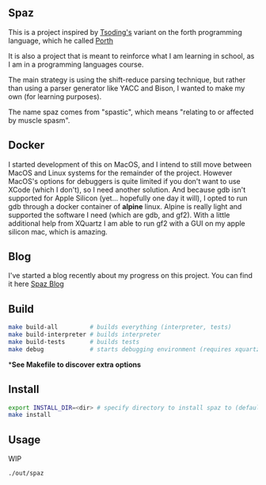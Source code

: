 Spaz
---
This is a project inspired by [Tsoding's](https://www.youtube.com/@TsodingDaily) variant on the forth programming language, which he called [Porth](https://gitlab.com/tsoding/porth)

It is also a project that is meant to reinforce what I am learning in school, as I am in a programming languages course.

The main strategy is using the shift-reduce parsing technique, but rather than using a parser generator like YACC and Bison, I wanted to make my own (for learning purposes).

The name spaz comes from "spastic", which means "relating to or affected by muscle spasm".

Docker
---
I started development of this on MacOS, and I intend to still move between MacOS and Linux systems for the remainder of the project.
However MacOS's options for debuggers is quite limited if you don't want to use XCode (which I don't), so I need another solution. And because gdb isn't supported for Apple Silicon (yet... hopefully one day it will), I opted to run gdb through a docker container of **alpine** linux. Alpine is really light and supported the software I need (which are gdb, and gf2). With a little additional help from XQuartz I am able to run gf2 with a GUI on my apple silicon mac, which is amazing. 

Blog
---
I've started a blog recently about my progress on this project. You can find it here [Spaz Blog](https://spazlang.blogspot.com/)

Build
---
```sh
make build-all         # builds everything (interpreter, tests)
make build-interpreter # builds interpreter
make build-tests       # builds tests
make debug             # starts debugging environment (requires xquartz setup, and the docker container setup)
```
***See Makefile to discover extra options**

Install
---
```sh
export INSTALL_DIR=<dir> # specify directory to install spaz to (default=/usr/local/bin)
make install
```

Usage
---
WIP
```sh
./out/spaz
```
